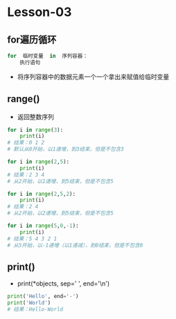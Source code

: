 # **Lesson-03**
## **for遍历循环**
```python
for  临时变量  in  序列容器：
    执行语句
```

- 将序列容器中的数据元素一个一个拿出来赋值给临时变量
## **range()**
- 返回整数序列
```python
for i in range(3):
    print(i)
# 结果：0 1 2
# 默认从0开始，以1递增，到3结束，但是不包含3
```
```python
for i in range(2,5):
    print(i)
# 结果：2 3 4
# 从2开始，以1递增，到5结束，但是不包含5
```

```python
for i in range(2,5,2):
    print(i)
# 结果：2 4
# 从2开始，以2递增，到5结束，但是不包含5
```

```python
for i in range(5,0,-1):
    print(i)
# 结果：5 4 3 2 1
# 从5开始，以-1递增（以1递减），到0结束，但是不包含0
```

## **print()**

- print(*objects, sep=' ', end='\n')
```python
print('Hello', end='-')
print('World')
# 结果：Hello-World
```

